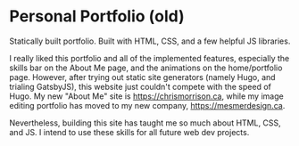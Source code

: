 # Personal Portfolio (old)

Statically built portfolio. Built with HTML, CSS, and a few helpful JS libraries.

I really liked this portfolio and all of the implemented features, especially the skills bar on the About Me page, and the animations on the home/portfolio page. However, after trying out static site generators (namely Hugo, and trialing GatsbyJS), this website just couldn't compete with the speed of Hugo. My new "About Me" site is https://chrismorrison.ca, while my image editing portfolio has moved to my new company, https://mesmerdesign.ca.

Nevertheless, building this site has taught me so much about HTML, CSS, and JS. I intend to use these skills for all future web dev projects.
